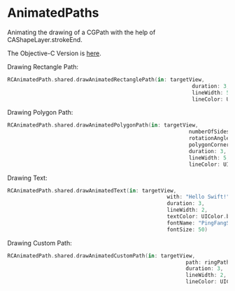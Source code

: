 # AnimatedPaths

Animating the drawing of a CGPath with the help of CAShapeLayer.strokeEnd.


The  Objective-C  Version is [here](https://github.com/ole/Animated-Paths).

Drawing Rectangle Path:
 
 ```swift
RCAnimatedPath.shared.drawAnimatedRectanglePath(in: targetView,
                                                            duration: 3,
                                                            lineWidth: 5,
                                                            lineColor: UIColor.red)
 ```

Drawing Polygon Path: 

```swift
RCAnimatedPath.shared.drawAnimatedPolygonPath(in: targetView,
                                                          numberOfSides: 8,
                                                          rotationAngle: 10,
                                                          polygonCornerRadius: 4,
                                                          duration: 3,
                                                          lineWidth: 5,
                                                          lineColor: UIColor.gray)
```

Drawing Text: 

```swift
RCAnimatedPath.shared.drawAnimatedText(in: targetView,
                                                   with: "Hello Swift!",
                                                   duration: 3,
                                                   lineWidth: 2,
                                                   textColor: UIColor.blue,
                                                   fontName: "PingFangSC-Bold",
                                                   fontSize: 50)
```

Drawing Custom Path: 

```swift
RCAnimatedPath.shared.drawAnimatedCustomPath(in: targetView,
                                                         path: ringPath.cgPath,
                                                         duration: 3,
                                                         lineWidth: 2,
                                                         lineColor: UIColor.black)
```
 
